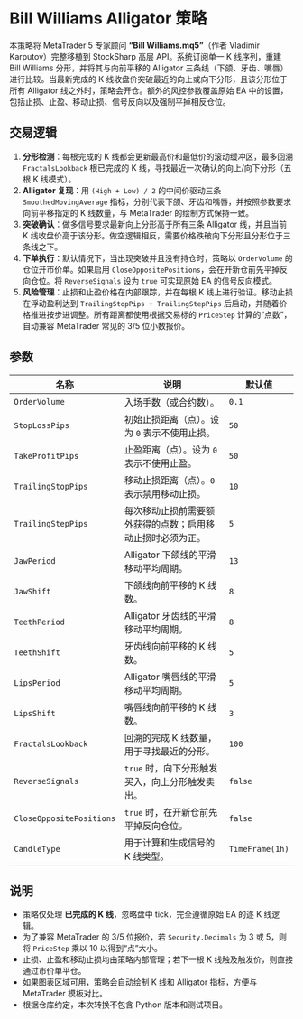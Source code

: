 # Bill Williams Alligator 策略

本策略将 MetaTrader 5 专家顾问 **“Bill Williams.mq5”**（作者 Vladimir Karputov）完整移植到 StockSharp 高层 API。系统订阅单一 K 线序列，重建 Bill Williams 分形，并将其与向前平移的 Alligator 三条线（下颌、牙齿、嘴唇）进行比较。当最新完成的 K 线收盘价突破最近的向上或向下分形，且该分形位于所有 Alligator 线之外时，策略会开仓。额外的风控参数覆盖原始 EA 中的设置，包括止损、止盈、移动止损、信号反向以及强制平掉相反仓位。

## 交易逻辑

1. **分形检测**：每根完成的 K 线都会更新最高价和最低价的滚动缓冲区，最多回溯 `FractalsLookback` 根已完成的 K 线，寻找最近一次确认的向上/向下分形（五根 K 线模式）。
2. **Alligator 复现**：用 `(High + Low) / 2` 的中间价驱动三条 `SmoothedMovingAverage` 指标，分别代表下颌、牙齿和嘴唇，并按照参数要求向前平移指定的 K 线数量，与 MetaTrader 的绘制方式保持一致。
3. **突破确认**：做多信号要求最新向上分形高于所有三条 Alligator 线，并且当前 K 线收盘价高于该分形。做空逻辑相反，需要价格跌破向下分形且分形位于三条线之下。
4. **下单执行**：默认情况下，当出现突破并且没有持仓时，策略以 `OrderVolume` 的仓位开市价单。如果启用 `CloseOppositePositions`，会在开新仓前先平掉反向仓位。将 `ReverseSignals` 设为 `true` 可实现原始 EA 的信号反向模式。
5. **风险管理**：止损和止盈价格在内部跟踪，并在每根 K 线上进行验证。移动止损在浮动盈利达到 `TrailingStopPips + TrailingStepPips` 后启动，并随着价格推进按步进调整。所有距离都使用根据交易标的 `PriceStep` 计算的“点数”，自动兼容 MetaTrader 常见的 3/5 位小数报价。

## 参数

| 名称 | 说明 | 默认值 |
| ---- | ---- | ------ |
| `OrderVolume` | 入场手数（或合约数）。 | `0.1` |
| `StopLossPips` | 初始止损距离（点）。设为 `0` 表示不使用止损。 | `50` |
| `TakeProfitPips` | 止盈距离（点）。设为 `0` 表示不使用止盈。 | `50` |
| `TrailingStopPips` | 移动止损距离（点）。`0` 表示禁用移动止损。 | `10` |
| `TrailingStepPips` | 每次移动止损前需要额外获得的点数；启用移动止损时必须为正。 | `5` |
| `JawPeriod` | Alligator 下颌线的平滑移动平均周期。 | `13` |
| `JawShift` | 下颌线向前平移的 K 线数。 | `8` |
| `TeethPeriod` | Alligator 牙齿线的平滑移动平均周期。 | `8` |
| `TeethShift` | 牙齿线向前平移的 K 线数。 | `5` |
| `LipsPeriod` | Alligator 嘴唇线的平滑移动平均周期。 | `5` |
| `LipsShift` | 嘴唇线向前平移的 K 线数。 | `3` |
| `FractalsLookback` | 回溯的完成 K 线数量，用于寻找最近的分形。 | `100` |
| `ReverseSignals` | `true` 时，向下分形触发买入，向上分形触发卖出。 | `false` |
| `CloseOppositePositions` | `true` 时，在开新仓前先平掉反向仓位。 | `false` |
| `CandleType` | 用于计算和生成信号的 K 线类型。 | `TimeFrame(1h)` |

## 说明

- 策略仅处理 **已完成的 K 线**，忽略盘中 tick，完全遵循原始 EA 的逐 K 线逻辑。
- 为了兼容 MetaTrader 的 3/5 位报价，若 `Security.Decimals` 为 3 或 5，则将 `PriceStep` 乘以 10 以得到“点”大小。
- 止损、止盈和移动止损均由策略内部管理；若下一根 K 线触及触发价，则直接通过市价单平仓。
- 如果图表区域可用，策略会自动绘制 K 线和 Alligator 指标，方便与 MetaTrader 模板对比。
- 根据仓库约定，本次转换不包含 Python 版本和测试项目。
